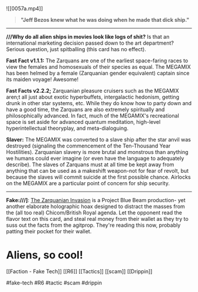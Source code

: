 ![[0057a.mp4]]


> **"Jeff Bezos knew what he was doing when he made that dick ship."**

***
**///Why do all alien ships in movies look like logs of shit?**
Is that an international marketing decision passed down to the art department? Serious question, just spitballing (this card has no effect).

**Fast Fact v1.1.1:** The Zarquans are one of the earliest space-faring races to view the females and homosexuals of their species as equal. The MEGAMIX has been helmed by a female (Zarquanian gender equivalent) captain since its maiden voyage! Awesome!

**Fast Facts v2.2.2;** Zarquanian pleasure cruisers such as the MEGAMIX aren;t all just about exotic hyperbuffets, intergalactic hedonism, getting drunk in other star systems, etc. While they do know how to party down and have a good time, the Zarquans are also extremely spiritually and philosophically advanced. In fact, much of the MEGAMIX's recreational space is set aside for advanced quantum meditation, high-level hyperintellectual theoryplay, and meta-dialoguing.

**Slaver:** The MEGAMIX was converted to a slave ship after the star anvil was destroyed (signaling the commencement of the Ten-Thousand Year Hostilities). Zarquanian slavery is more brutal and monstrous than anything we humans could ever imagine (or even have the language to adequately describe). The slaves of Zarquans must at all time be kept away from anything that can be used as a makeshift weapon-not for fear of revolt, but because the slaves will commit suicide at the first possible chance. Airlocks on the MEGAMIX are a particular point of concern for ship security.
***
**Fake:///]**: <u>The Zarquanian Invasion</u> is a Project Blue Beam production- yet another elaborate holographic hoax designed to distract the masses from the (all too real) Chicom/British Royal agenda. Let the opponent read the flavor text on this card, and steal real money from their wallet as they try to suss out the facts from the agitprop. They're reading this now, probably patting their pocket for their wallet.

# Aliens, so cool!


[[Faction - Fake Tech]]
[[R6]]
[[Tactics]]
[[scam]]
[[Drippin]]

#fake-tech #R6 #tactic #scam  #drippin 
